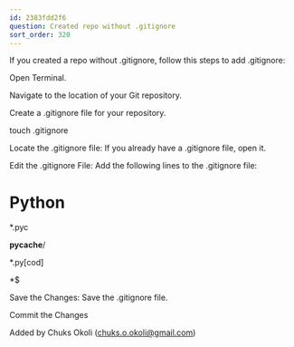 ```yaml
---
id: 2383fdd2f6
question: Created repo without .gitignore
sort_order: 320
---
```


If you created a repo without .gitignore, follow this steps to add .gitignore:

Open Terminal.

Navigate to the location of your Git repository.

Create a .gitignore file for your repository.

touch .gitignore

Locate the .gitignore file: If you already have a .gitignore file, open it.

Edit the .gitignore File: Add the following lines to the .gitignore file:

# Python

*.pyc

__pycache__/

*.py[cod]

*$

Save the Changes: Save the .gitignore file.

Commit the Changes

Added by Chuks Okoli (chuks.o.okoli@gmail.com)

